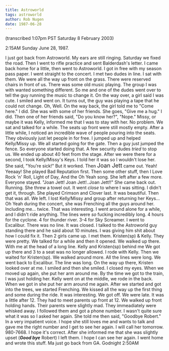 ```yaml
---
title: Astroworld
tags: astroworld
author: Rob Nugen
date: 1987-06-28
---
```


<p class=note>(transcribed 1:07pm PST Saturday 8 February 2003)</p>

<p class=date>2:15AM Sunday June 28, 1987.</p>

<p>I just got back from Astroworld.  My ears are still ringing.
Saturday we fixed the road.  Then I went to rifle practice and sent
Balderdash's letter.  I came back home for a little, then went to
Astroworld.  I got in free with my season pass paper.  I went straight
to the concert.  I met two dudes in line.  I sat with them.  We were
all the way up front on the grass.  There were reserved chairs in
front of us. There was some old music playing.  The group I was with
wanted something different.  So me and one of the dudes went over to
tell the guy running the music to change it.  On the way over, a girl
said I was cute.  I smiled and went on.  It turns out, the guy was
playing a tape that he could not change.  Oh, Well.  On the way back,
the girl told me to "Come here."  I did.  She was with some of her
friends.  She goes, "Give me a hug."  I did.  Then one of her friends
said, "Do you know her?", "Nope."  Missy, or maybe it was Kelly,
informed me that I was to stay with her.  No problem.  We sat and
talked for a while.  The seats up front were still mostly empty.
After a little while, I noticed an incredible wave of people pouring
into the seats.  They obviously just let people in for free.  I jumped
up and helped Kelly/Missy up.  We all started going for the gate.
Then a guy just jumped the fence.  So everyone started doing that.  A
few security dudes <em>tried</em> to stop us.  We ended up about 40
feet from the stage.  After we were there for a second, I took
Kelly/Missy's Keys.  I told her it was so I wouldn't lose her.  She
said, "You're sick!" But it worked.  Then <font size="+1">Joan
Jett</font> came out.  Yeah!  Yeeaay!  She played Bad Reputation
first. Then some other stuff, then I Love Rock 'n' Roll, Light of Day,
And the Oh Yeah song.  She left after a few more.  Everyone
stayed. "Joan Jett!  Joan Jett!..Joan Jett!!" She came back
out. Running.  She threw a towel out.  It went <em>close</em> to where
I was sitting.  I didn't get it, through.  She played Crimson and
Clover last.  It was beautiful.  Then that was all.  We left.  I lost
Kelly/Missy and group after returning her Keys... Oh Yeah during the
concert, she was Frenching all the guys around her.  Including
me... twice.  That was interesting. I went around alone for a while,
and I didn't ride anything.  The lines were <em>so</em> fucking
incredibly long.  4 hours for the cyclone.  4 for thunder river.  3-4
for Sky Screamer.  I went to Excalibur.  There was no line.  It was
closed.  I talked to the Astroworld guy standing there and he said
about 10 minutes.  I was giving him shit about how I could fix it.
Then 2 girls came up.  I met them.  Kristen(sp) & Kelly.  They were
pretty.  We talked for a while and then it opened.  We walked up
there.  With me at the head of a long line.  Kelly and Kristen(sp)
behind me We got up there and 3 to a seat was no longer allowed.  I
rode with Kelly.  Then we waited for Kristen(sp). We walked around
more.  All the lines were long.  We went back to Excalibur.  The line
was long.  On the way up there, Kristen looked over at me.  I smiled
and then she smiled.  I closed my eyes.  When we moved up again, she
put her arm around me.  By the time we got to the train, I was just
holding her.  Kelly went on at the middle, we rode in the back.  When
we got in she put her arm around me again.  After we started and got
into the trees, we started Frenching.  We kissed all the way up the
first thing and some during the ride.  It was interesting.  We got
off.  We were late.  It was a little after 12.  They had to meet
parents up front at 12.  We walked up front holding hands.  Their
parents were slightly mad.  They immeadiately were whisked away.  I
followed them and got a phone number.  I wasn't quite sure what it was
so I asked her again.  She told me then said, "Goodbye Robert."  In a
very impatient voice. I hope she still loves me and wants to talk and
gave me the right number and I get to see her again.  I will call her
tomorrow. 980-7668.  I hope it's correct.  After she informed me that
she was slightly upset (<em><b>Good bye</b></em> Robert) I left them.
I hope I can see her again.  I went home and wrote this stuff.  Ma
just go back from GA.  Godnight 2:50AM</p>
